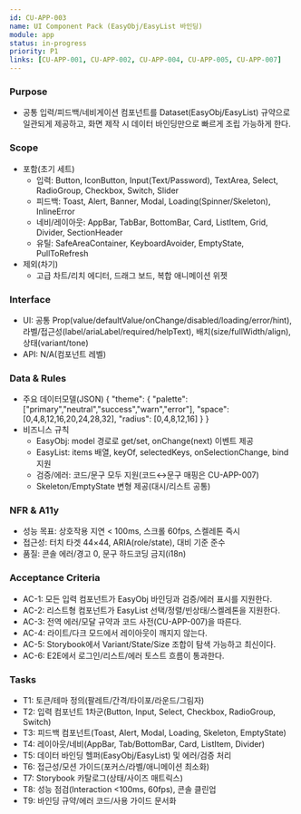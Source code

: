 ```yaml
---
id: CU-APP-003
name: UI Component Pack (EasyObj/EasyList 바인딩)
module: app
status: in-progress
priority: P1
links: [CU-APP-001, CU-APP-002, CU-APP-004, CU-APP-005, CU-APP-007]
---
```


### Purpose
- 공통 입력/피드백/네비게이션 컴포넌트를 Dataset(EasyObj/EasyList) 규약으로 일관되게 제공하고, 화면 제작 시 데이터 바인딩만으로 빠르게 조립 가능하게 한다.

### Scope
- 포함(초기 세트)
  - 입력: Button, IconButton, Input(Text/Password), TextArea, Select, RadioGroup, Checkbox, Switch, Slider
  - 피드백: Toast, Alert, Banner, Modal, Loading(Spinner/Skeleton), InlineError
  - 네비/레이아웃: AppBar, TabBar, BottomBar, Card, ListItem, Grid, Divider, SectionHeader
  - 유틸: SafeAreaContainer, KeyboardAvoider, EmptyState, PullToRefresh
- 제외(차기)
  - 고급 차트/리치 에디터, 드래그 보드, 복합 애니메이션 위젯

### Interface
- UI: 공통 Prop(value/defaultValue/onChange/disabled/loading/error/hint), 라벨/접근성(label/ariaLabel/required/helpText), 배치(size/fullWidth/align), 상태(variant/tone)
- API: N/A(컴포넌트 레벨)

### Data & Rules
- 주요 데이터모델(JSON)
{
  "theme": {
    "palette": ["primary","neutral","success","warn","error"],
    "space": [0,4,8,12,16,20,24,28,32],
    "radius": [0,4,8,12,16]
  }
}
- 비즈니스 규칙
  - EasyObj: model 경로로 get/set, onChange(next) 이벤트 제공
  - EasyList: items 배열, keyOf, selectedKeys, onSelectionChange, bind 지원
  - 검증/에러: 코드/문구 모두 지원(코드↔문구 매핑은 CU-APP-007)
  - Skeleton/EmptyState 변형 제공(대시/리스트 공통)

### NFR & A11y
- 성능 목표: 상호작용 지연 < 100ms, 스크롤 60fps, 스켈레톤 즉시
- 접근성: 터치 타겟 44×44, ARIA(role/state), 대비 기준 준수
- 품질: 콘솔 에러/경고 0, 문구 하드코딩 금지(i18n)

### Acceptance Criteria
- AC-1: 모든 입력 컴포넌트가 EasyObj 바인딩과 검증/에러 표시를 지원한다.
- AC-2: 리스트형 컴포넌트가 EasyList 선택/정렬/빈상태/스켈레톤을 지원한다.
- AC-3: 전역 에러/모달 규약과 코드 사전(CU-APP-007)을 따른다.
- AC-4: 라이트/다크 모드에서 레이아웃이 깨지지 않는다.
- AC-5: Storybook에서 Variant/State/Size 조합이 탐색 가능하고 최신이다.
- AC-6: E2E에서 로그인/리스트/에러 토스트 흐름이 통과한다.

### Tasks
- T1: 토큰/테마 정의(팔레트/간격/타이포/라운드/그림자)
- T2: 입력 컴포넌트 1차군(Button, Input, Select, Checkbox, RadioGroup, Switch)
- T3: 피드백 컴포넌트(Toast, Alert, Modal, Loading, Skeleton, EmptyState)
- T4: 레이아웃/네비(AppBar, Tab/BottomBar, Card, ListItem, Divider)
- T5: 데이터 바인딩 헬퍼(EasyObj/EasyList) 및 에러/검증 처리
- T6: 접근성/모션 가이드(포커스/라벨/애니메이션 최소화)
- T7: Storybook 카탈로그(상태/사이즈 매트릭스)
- T8: 성능 점검(Interaction <100ms, 60fps), 콘솔 클린업
- T9: 바인딩 규약/에러 코드/사용 가이드 문서화

